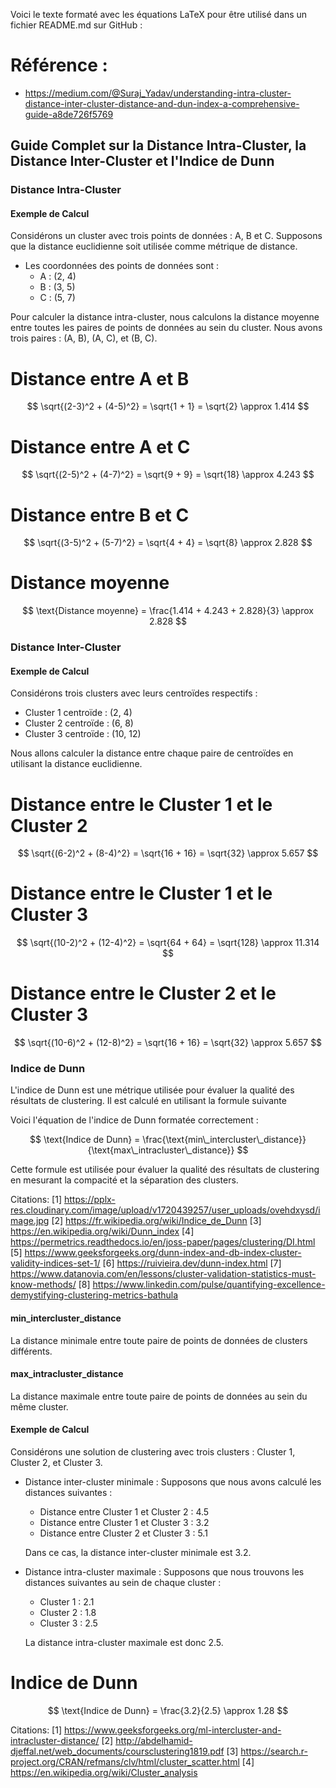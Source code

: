 Voici le texte formaté avec les équations LaTeX pour être utilisé dans un fichier README.md sur GitHub :

# Référence :
- https://medium.com/@Suraj_Yadav/understanding-intra-cluster-distance-inter-cluster-distance-and-dun-index-a-comprehensive-guide-a8de726f5769

## Guide Complet sur la Distance Intra-Cluster, la Distance Inter-Cluster et l'Indice de Dunn

### Distance Intra-Cluster

#### Exemple de Calcul

Considérons un cluster avec trois points de données : A, B et C. Supposons que la distance euclidienne soit utilisée comme métrique de distance.

- Les coordonnées des points de données sont :
  - A : (2, 4)
  - B : (3, 5)
  - C : (5, 7)

Pour calculer la distance intra-cluster, nous calculons la distance moyenne entre toutes les paires de points de données au sein du cluster. Nous avons trois paires : (A, B), (A, C), et (B, C).

# Distance entre A et B 
$$
\sqrt{(2-3)^2 + (4-5)^2} = \sqrt{1 + 1} = \sqrt{2} \approx 1.414
$$

# Distance entre A et C
$$
\sqrt{(2-5)^2 + (4-7)^2} = \sqrt{9 + 9} = \sqrt{18} \approx 4.243
$$

# Distance entre B et C 
$$
\sqrt{(3-5)^2 + (5-7)^2} = \sqrt{4 + 4} = \sqrt{8} \approx 2.828
$$

# Distance moyenne 
$$
\text{Distance moyenne} = \frac{1.414 + 4.243 + 2.828}{3} \approx 2.828
$$

### Distance Inter-Cluster

#### Exemple de Calcul

Considérons trois clusters avec leurs centroïdes respectifs :

- Cluster 1 centroïde : (2, 4)
- Cluster 2 centroïde : (6, 8)
- Cluster 3 centroïde : (10, 12)

Nous allons calculer la distance entre chaque paire de centroïdes en utilisant la distance euclidienne.

# Distance entre le Cluster 1 et le Cluster 2 
$$
\sqrt{(6-2)^2 + (8-4)^2} = \sqrt{16 + 16} = \sqrt{32} \approx 5.657
$$

# Distance entre le Cluster 1 et le Cluster 3
$$
\sqrt{(10-2)^2 + (12-4)^2} = \sqrt{64 + 64} = \sqrt{128} \approx 11.314
$$

# Distance entre le Cluster 2 et le Cluster 3
$$
\sqrt{(10-6)^2 + (12-8)^2} = \sqrt{16 + 16} = \sqrt{32} \approx 5.657
$$



### Indice de Dunn

L'indice de Dunn est une métrique utilisée pour évaluer la qualité des résultats de clustering. Il est calculé en utilisant la formule suivante

Voici l'équation de l'indice de Dunn formatée correctement :

$$
\text{Indice de Dunn} = \frac{\text{min\_intercluster\_distance}}{\text{max\_intracluster\_distance}}
$$

Cette formule est utilisée pour évaluer la qualité des résultats de clustering en mesurant la compacité et la séparation des clusters.

Citations:
[1] https://pplx-res.cloudinary.com/image/upload/v1720439257/user_uploads/ovehdxysd/image.jpg
[2] https://fr.wikipedia.org/wiki/Indice_de_Dunn
[3] https://en.wikipedia.org/wiki/Dunn_index
[4] https://permetrics.readthedocs.io/en/joss-paper/pages/clustering/DI.html
[5] https://www.geeksforgeeks.org/dunn-index-and-db-index-cluster-validity-indices-set-1/
[6] https://ruivieira.dev/dunn-index.html
[7] https://www.datanovia.com/en/lessons/cluster-validation-statistics-must-know-methods/
[8] https://www.linkedin.com/pulse/quantifying-excellence-demystifying-clustering-metrics-bathula


#### min\_intercluster\_distance

La distance minimale entre toute paire de points de données de clusters différents.

#### max\_intracluster\_distance

La distance maximale entre toute paire de points de données au sein du même cluster.


#### Exemple de Calcul

Considérons une solution de clustering avec trois clusters : Cluster 1, Cluster 2, et Cluster 3.

- Distance inter-cluster minimale : Supposons que nous avons calculé les distances suivantes :
  - Distance entre Cluster 1 et Cluster 2 : 4.5
  - Distance entre Cluster 1 et Cluster 3 : 3.2
  - Distance entre Cluster 2 et Cluster 3 : 5.1

  Dans ce cas, la distance inter-cluster minimale est 3.2.

- Distance intra-cluster maximale : Supposons que nous trouvons les distances suivantes au sein de chaque cluster :
  - Cluster 1 : 2.1
  - Cluster 2 : 1.8
  - Cluster 3 : 2.5

  La distance intra-cluster maximale est donc 2.5.

# Indice de Dunn 
$$
\text{Indice de Dunn} = \frac{3.2}{2.5} \approx 1.28
$$

Citations:
[1] https://www.geeksforgeeks.org/ml-intercluster-and-intracluster-distance/
[2] http://abdelhamid-djeffal.net/web_documents/coursclustering1819.pdf
[3] https://search.r-project.org/CRAN/refmans/clv/html/cluster_scatter.html
[4] https://en.wikipedia.org/wiki/Cluster_analysis

